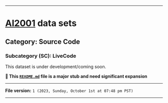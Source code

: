 
***

# [AI2001](https://github.com/seanpm2001/AI2001/) data sets

## Category: Source Code

### Subcategory (SC): LiveCode

This dataset is under development/coming soon.

**🌱️ This [`README.md`](/README.md) file is a major stub and need significant expansion**

***

**File version:** `1 (2023, Sunday, October 1st at 07:48 pm PST)`

***
